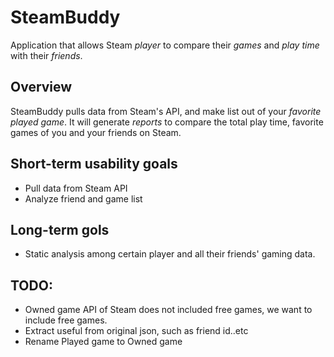 # SteamBuddy

Application that allows Steam *player* to compare their *games* and *play time* with their *friends*.

## Overview

SteamBuddy pulls data from Steam's API, and make list out of your *favorite played game*. It will generate *reports* to compare the total play time, favorite games of you and your friends on Steam.

## Short-term usability goals

- Pull data from Steam API
- Analyze friend and game list

## Long-term gols

- Static analysis among certain player and all their friends' gaming data.

## TODO:

- Owned game API of Steam does not included free games, we want to include free games.
- Extract useful from original json, such as friend id..etc
- Rename Played game to Owned game